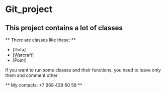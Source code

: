 # Git_project

## This project contains a lot of classes

** There are classes like these: **

* [Dota]
* [Warcraft]
* [Point]

If you want to run some classes and their functions, you need to leave only them and comment other


** My contacts: +7 968 428 60 58 **